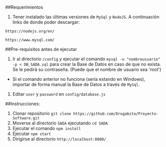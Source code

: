 ##Requerimientos

1. Tener instalado las últimas versiones de `MySql` y `NodeJS`. A continuación links de donde poder descargar:
  ```
  https://nodejs.org/en/
  ```

  ```
  https://www.mysql.com/
  ```

##Pre-requisitos antes de ejecutar
  1. Ir al directorio `/config` y ejecutar el comando `mysql -u "nombreusuario" -p < DB_SADA.sql` para crear la Base de Datos en caso de que no exista. Se le pedirá su contraseña. (Puede que el nombre de usuario sea 'root')
  * Si el comando anterior no funciona (sería estando en Windows), importar de forma manual la Base de Datos a través de `MySql`.
  1. Editar `user` y `password` en `config/database.js`


##Instrucciones:

1. Clonar repositorio `git clone https://github.com/Drogabito/Proyecto-Software.git`
1. Moverse al directorio `SADA` ejecutando `cd SADA`
1. Ejecutar el comando `npm install`
1. Ejecutar `npm start`
1. Dirigirse al directorio `http://localhost:8080/`
